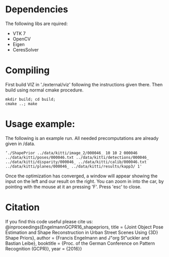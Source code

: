 # Dependencies
The following libs are rquired:
* VTK 7
* OpenCV
* Eigen
* CeresSolver

# Compiling
First build VIZ in './external/viz' following the instructions given there.
Then build using normal cmake procedure.
```
mkdir build; cd build;
cmake ..; make
```

# Usage example:
The following is an example run. All needed precomputations are already given in /data.
```
‘./ShapePrior ../data/kitti/image_2/000046_ 10 10 2 000046 ../data/kitti/poses/000046.txt ../data/kitti/detections/000046_ ../data/kitti/disparity/000046_ ../data/kitti/calib/000046.txt ../data/kitti/planes/000046_ ../data/kitti/results/kapp3/ 1' 
```

Once the optimization has converged, a window will appear showing the input on the left and our result on the right.
You can zoom in into the car, by pointing with the mouse at it an pressing 'F'.
Press 'esc' to close.

# Citation
If you find this code useful please cite us:
@inproceedings{EngelmannGCPR16_shapepriors, 
title = {Joint Object Pose Estimation and Shape Reconstruction in Urban Street Scenes Using {3D} Shape Priors},
author = {Francis Engelmann and J\"org St\"uckler and Bastian Leibe},
booktitle = {Proc. of the German Conference on Pattern Recognition (GCPR)},
year = {2016}}
